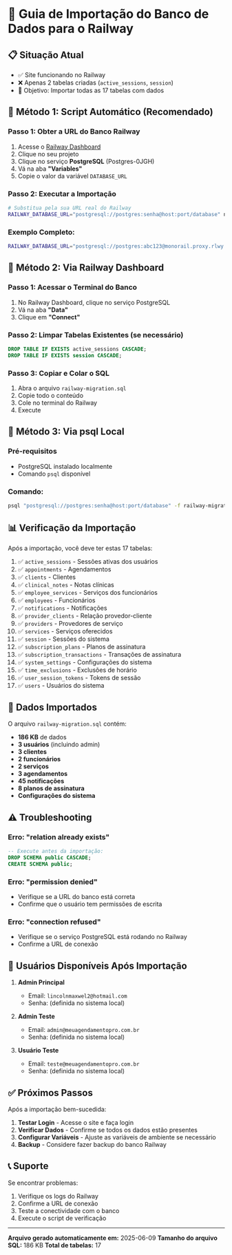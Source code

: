# 🚀 Guia de Importação do Banco de Dados para o Railway

## 📋 Situação Atual
- ✅ Site funcionando no Railway
- ❌ Apenas 2 tabelas criadas (`active_sessions`, `session`)
- 🎯 Objetivo: Importar todas as 17 tabelas com dados

## 🔧 Método 1: Script Automático (Recomendado)

### Passo 1: Obter a URL do Banco Railway
1. Acesse o [Railway Dashboard](https://railway.app)
2. Clique no seu projeto
3. Clique no serviço **PostgreSQL** (Postgres-0JGH)
4. Vá na aba **"Variables"**
5. Copie o valor da variável `DATABASE_URL`

### Passo 2: Executar a Importação
```bash
# Substitua pela sua URL real do Railway
RAILWAY_DATABASE_URL="postgresql://postgres:senha@host:port/database" npm run import-railway
```

### Exemplo Completo:
```bash
RAILWAY_DATABASE_URL="postgresql://postgres:abc123@monorail.proxy.rlwy.net:12345/railway" npm run import-railway
```

## 🔧 Método 2: Via Railway Dashboard

### Passo 1: Acessar o Terminal do Banco
1. No Railway Dashboard, clique no serviço PostgreSQL
2. Vá na aba **"Data"**
3. Clique em **"Connect"**

### Passo 2: Limpar Tabelas Existentes (se necessário)
```sql
DROP TABLE IF EXISTS active_sessions CASCADE;
DROP TABLE IF EXISTS session CASCADE;
```

### Passo 3: Copiar e Colar o SQL
1. Abra o arquivo `railway-migration.sql`
2. Copie todo o conteúdo
3. Cole no terminal do Railway
4. Execute

## 🔧 Método 3: Via psql Local

### Pré-requisitos
- PostgreSQL instalado localmente
- Comando `psql` disponível

### Comando:
```bash
psql "postgresql://postgres:senha@host:port/database" -f railway-migration.sql
```

## 📊 Verificação da Importação

Após a importação, você deve ter estas 17 tabelas:

1. ✅ `active_sessions` - Sessões ativas dos usuários
2. ✅ `appointments` - Agendamentos
3. ✅ `clients` - Clientes
4. ✅ `clinical_notes` - Notas clínicas
5. ✅ `employee_services` - Serviços dos funcionários
6. ✅ `employees` - Funcionários
7. ✅ `notifications` - Notificações
8. ✅ `provider_clients` - Relação provedor-cliente
9. ✅ `providers` - Provedores de serviço
10. ✅ `services` - Serviços oferecidos
11. ✅ `session` - Sessões do sistema
12. ✅ `subscription_plans` - Planos de assinatura
13. ✅ `subscription_transactions` - Transações de assinatura
14. ✅ `system_settings` - Configurações do sistema
15. ✅ `time_exclusions` - Exclusões de horário
16. ✅ `user_session_tokens` - Tokens de sessão
17. ✅ `users` - Usuários do sistema

## 🎯 Dados Importados

O arquivo `railway-migration.sql` contém:
- **186 KB** de dados
- **3 usuários** (incluindo admin)
- **3 clientes**
- **2 funcionários**
- **2 serviços**
- **3 agendamentos**
- **45 notificações**
- **8 planos de assinatura**
- **Configurações do sistema**

## ⚠️ Troubleshooting

### Erro: "relation already exists"
```sql
-- Execute antes da importação:
DROP SCHEMA public CASCADE;
CREATE SCHEMA public;
```

### Erro: "permission denied"
- Verifique se a URL do banco está correta
- Confirme que o usuário tem permissões de escrita

### Erro: "connection refused"
- Verifique se o serviço PostgreSQL está rodando no Railway
- Confirme a URL de conexão

## 🔐 Usuários Disponíveis Após Importação

1. **Admin Principal**
   - Email: `lincolnmaxwel2@hotmail.com`
   - Senha: (definida no sistema local)

2. **Admin Teste**
   - Email: `admin@meuagendamentopro.com.br`
   - Senha: (definida no sistema local)

3. **Usuário Teste**
   - Email: `teste@meuagendamentopro.com.br`
   - Senha: (definida no sistema local)

## ✅ Próximos Passos

Após a importação bem-sucedida:

1. **Testar Login** - Acesse o site e faça login
2. **Verificar Dados** - Confirme se todos os dados estão presentes
3. **Configurar Variáveis** - Ajuste as variáveis de ambiente se necessário
4. **Backup** - Considere fazer backup do banco Railway

## 📞 Suporte

Se encontrar problemas:
1. Verifique os logs do Railway
2. Confirme a URL de conexão
3. Teste a conectividade com o banco
4. Execute o script de verificação

---

**Arquivo gerado automaticamente em:** 2025-06-09
**Tamanho do arquivo SQL:** 186 KB
**Total de tabelas:** 17 